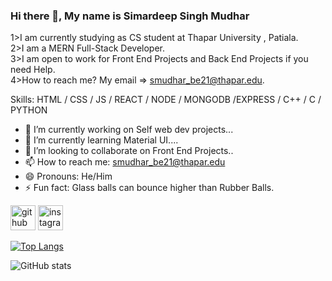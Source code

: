 ### Hi there 👋, My name is Simardeep Singh Mudhar
1>I am currently studying as CS student at Thapar University , Patiala.<br/>
2>I am a MERN Full-Stack Developer.<br/>
3>I am open to work for Front End Projects and Back End Projects if you need Help.<br/>
4>How to reach me? My email => smudhar_be21@thapar.edu.

Skills: HTML / CSS / JS / REACT / NODE / MONGODB /EXPRESS / C++ / C / PYTHON

- 🔭 I’m currently working on Self web dev projects... 
- 🌱 I’m currently learning Material UI.... 
- 👯 I’m looking to collaborate on Front End Projects.. 
- 📫 How to reach me: smudhar_be21@thapar.edu 
- 😄 Pronouns: He/Him 
- ⚡ Fun fact: Glass balls can bounce higher than Rubber Balls. 


[<img src='https://cdn.jsdelivr.net/npm/simple-icons@3.0.1/icons/github.svg' alt='github' height='40'>](https://github.com/SimardeepSingh1450) [<img src='https://cdn.jsdelivr.net/npm/simple-icons@3.0.1/icons/instagram.svg' alt='instagram' height='40'>](https://www.instagram.com/simardeep_singh22/)  

[![Top Langs](https://github-readme-stats.vercel.app/api/top-langs/?username=SimardeepSingh1450)](https://github.com/anuraghazra/github-readme-stats)

![GitHub stats](https://github-readme-stats.vercel.app/api?username=SimardeepSingh1450&show_icons=true)  
